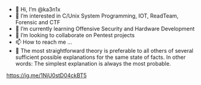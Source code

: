 - 👋 Hi, I’m @ka3n1x
- 👀 I’m interested in C/Unix System Programming, IOT, ReadTeam, Forensic and CTF
- 🌱 I’m currently learning Offensive Security and Hardware Development
- 💞️ I’m looking to collaborate on Pentest projects
- 📫 How to reach me ...
- 🌟 The most straightforward theory is preferable to all others of several sufficient possible explanations for the same state of facts. In other words: The simplest explanation is always the most probable.
<!---
ka3n1x/ka3n1x is a ✨ special ✨ repository because its `README.md` (this file) appears on your GitHub profile.
You can click the Preview link to take a look at your changes.
--->
https://ig.me/1NjU0stD04ckBT5